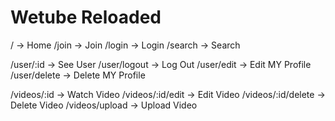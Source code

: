 # Wetube Reloaded

/ -> Home
/join -> Join
/login -> Login
/search -> Search

/user/:id -> See User
/user/logout -> Log Out
/user/edit -> Edit MY Profile
/user/delete -> Delete MY Profile

/videos/:id -> Watch Video
/videos/:id/edit -> Edit Video
/videos/:id/delete -> Delete Video
/videos/upload -> Upload Video
